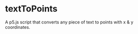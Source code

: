 # textToPoints
A p5.js script that converts any piece of text to points with x &amp; y coordinates. 
